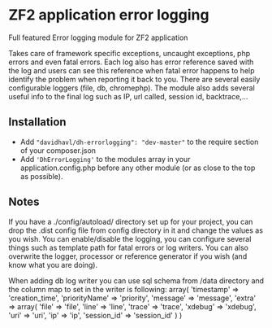 ZF2 application error logging
=============================

Full featured Error logging module for ZF2 application

Takes care of framework specific exceptions, uncaught exceptions, php errors and even fatal errors.
Each log also has error reference saved with the log and users can see this reference when fatal error happens to help identify the problem when reporting it back to you.
There are several easily configurable loggers (file, db, chromephp).
The module also adds several useful info to the final log such as IP, url called, session id, backtrace,...

## Installation

- Add ```"davidhavl/dh-errorlogging": "dev-master"``` to the require section of your composer.json
- Add ```'DhErrorLogging'``` to the modules array in your application.config.php before any other module (or as close to the top as possible).

## Notes
If you have a ./config/autoload/ directory set up for your project, you can drop the .dist config file from config directory in it and change the values as you wish.
You can enable/disable the logging, you can configure several things such as template path for fatal errors or log writers.
You can also overwrite the logger, processor or reference generator if you wish (and know what you are doing).

When adding db log writer you can use sql  schema from /data directory and the column map to set in the writer is following:
array(
    'timestamp' => 'creation_time',
    'priorityName' => 'priority',
    'message' => 'message',
    'extra' =>  array(
        'file'  => 'file',
        'line'  => 'line',
        'trace' => 'trace',
        'xdebug' => 'xdebug',
        'uri' => 'uri',
        'ip' => 'ip',
        'session_id' => 'session_id'
    )
)
